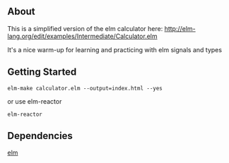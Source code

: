 ## About
This is a simplified version of the elm calculator here: 
http://elm-lang.org/edit/examples/Intermediate/Calculator.elm

It's a nice warm-up for learning and practicing with elm signals and types

## Getting Started
```
elm-make calculator.elm --output=index.html --yes
```

or use elm-reactor

```
elm-reactor
```

## Dependencies
[elm](http://elm-lang.org/)
